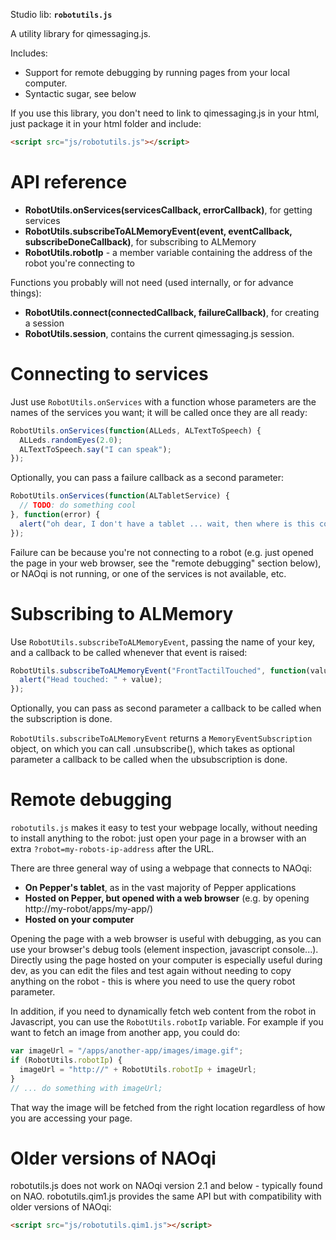 Studio lib: **`robotutils.js`**

A utility library for qimessaging.js.

Includes:

* Support for remote debugging by running pages from your local computer.
* Syntactic sugar, see below

If you use this library, you don't need to link to qimessaging.js in your html, just package it in your html folder and include:

```html
<script src="js/robotutils.js"></script>
```


API reference
====

* **RobotUtils.onServices(servicesCallback, errorCallback)**, for getting services
* **RobotUtils.subscribeToALMemoryEvent(event, eventCallback, subscribeDoneCallback)**, for subscribing to ALMemory
* **RobotUtils.robotIp** - a member variable containing the address of the robot you're connecting to 

Functions you probably will not need (used internally, or for advance things):

* **RobotUtils.connect(connectedCallback, failureCallback)**, for creating a session
* **RobotUtils.session**, contains the current qimessaging.js session.

Connecting to services
====

Just use `RobotUtils.onServices` with a function whose parameters are the names of the services you want; it will be called once they are all ready:

```javascript
RobotUtils.onServices(function(ALLeds, ALTextToSpeech) {
  ALLeds.randomEyes(2.0);
  ALTextToSpeech.say("I can speak");
});
```

Optionally, you can pass a failure callback as a second parameter:

```javascript
RobotUtils.onServices(function(ALTabletService) {
  // TODO: do something cool
}, function(error) {
  alert("oh dear, I don't have a tablet ... wait, then where is this code running?");
});
```

Failure can be because you're not connecting to a robot (e.g. just opened the page in your web browser, see the "remote debugging" section below), or NAOqi is not running, or one of the services is not available, etc.


Subscribing to ALMemory
====

Use `RobotUtils.subscribeToALMemoryEvent`, passing the name of your key, and a callback to be called whenever that event is raised:

```javascript
RobotUtils.subscribeToALMemoryEvent("FrontTactilTouched", function(value) {
  alert("Head touched: " + value);
});
```

Optionally, you can pass as second parameter a callback to be called when the subscription is done.
    
`RobotUtils.subscribeToALMemoryEvent` returns a `MemoryEventSubscription` object, on which you can call .unsubscribe(), which takes as optional parameter a callback to be called when the ubsubscription is done.
    
Remote debugging
====

`robotutils.js` makes it easy to test your webpage locally, without needing to install anything to the robot: just open your page in a browser with an extra `?robot=my-robots-ip-address` after the URL.

There are three general way of using a webpage that connects to NAOqi:

* **On Pepper's tablet**, as in the vast majority of Pepper applications
* **Hosted on Pepper, but opened with a web browser** (e.g. by opening http://my-robot/apps/my-app/)
* **Hosted on your computer**

Opening the page with a web browser is useful with debugging, as you can use your browser's debug tools (element inspection, javascript console...). Directly using the page hosted on your computer is especially useful during dev, as you can edit the files and test again without needing to copy anything on the robot - this is where you need to use the query robot parameter.

In addition, if you need to dynamically fetch web content from the robot in Javascript, you can use the `RobotUtils.robotIp` variable. For example if you want to fetch an image from another app, you could do:

```javascript
var imageUrl = "/apps/another-app/images/image.gif";
if (RobotUtils.robotIp) {
  imageUrl = "http://" + RobotUtils.robotIp + imageUrl;
}
// ... do something with imageUrl;
```

That way the image will be fetched from the right location regardless of how you are accessing your page.

Older versions of NAOqi
====

robotutils.js does not work on NAOqi version 2.1 and below - typically found on NAO. robotutils.qim1.js provides the same API but with compatibility with older versions of NAOqi:

```html
<script src="js/robotutils.qim1.js"></script>
```
